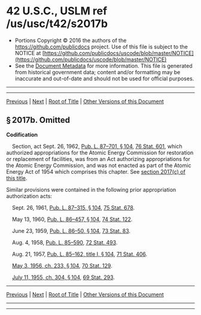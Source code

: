 ---
---

# 42 U.S.C., USLM ref /us/usc/t42/s2017b

* Portions Copyright © 2016 the authors of the https://github.com/publicdocs project.
  Use of this file is subject to the NOTICE at [https://github.com/publicdocs/uscode/blob/master/NOTICE](https://github.com/publicdocs/uscode/blob/master/NOTICE)
* See the [Document Metadata](././../../../../../..//README.md) for more information.
  This file is generated from historical government data; content and/or formatting may be inaccurate and out-of-date and should not be used for official purposes.

----------
----------

[Previous](./../../../../../..//us/usc/t42/ch23/dA/schI/m__us_usc_t42_s2017a–1.md) | [Next](./../../../../../..//us/usc/t42/ch23/dA/schI/m__us_usc_t42_s2018.md) | [Root of Title](./../../../../../../) | [Other Versions of this Document](https://publicdocs.github.io/go/links?ns=uslm&ref=%2Fus%2Fusc%2Ft42%2Fs2017b)

## § 2017b. Omitted

 __Codification__ 

    Section, act Sept. 26, 1962, [Pub. L. 87–701, § 104][/us/pl/87/701/s104], [76 Stat. 601][/us/stat/76/601], which authorized appropriations for the Atomic Energy Commission for restoration or replacement of facilities, was from an Act authorizing appropriations for the Atomic Energy Commission, and was not enacted as part of the Atomic Energy Act of 1954 which comprises this chapter. See [section 2017(c) of this title][/us/usc/t42/s2017/c].

Similar provisions were contained in the following prior appropriation authorization acts:

    Sept. 26, 1961, [Pub. L. 87–315, § 104][/us/pl/87/315/s104], [75 Stat. 678][/us/stat/75/678].

    May 13, 1960, [Pub. L. 86–457, § 104][/us/pl/86/457/s104], [74 Stat. 122][/us/stat/74/122].

    June 23, 1959, [Pub. L. 86–50, § 104][/us/pl/86/50/s104], [73 Stat. 83][/us/stat/73/83].

    Aug. 4, 1958, [Pub. L. 85–590][/us/pl/85/590], [72 Stat. 493][/us/stat/72/493].

    Aug. 21, 1957, [Pub. L. 85–162, title I, § 104][/us/pl/85/162/s104], [71 Stat. 406][/us/stat/71/406].

    [May 3, 1956, ch. 233, § 104][/us/act/1956-05-03/ch233/s104], [70 Stat. 129][/us/stat/70/129].

    [July 11, 1955, ch. 304, § 104][/us/act/1955-07-11/ch304/s104], [69 Stat. 293][/us/stat/69/293].

----------

[Previous](./../../../../../..//us/usc/t42/ch23/dA/schI/m__us_usc_t42_s2017a–1.md) | [Next](./../../../../../..//us/usc/t42/ch23/dA/schI/m__us_usc_t42_s2018.md) | [Root of Title](./../../../../../../) | [Other Versions of this Document](https://publicdocs.github.io/go/links?ns=uslm&ref=%2Fus%2Fusc%2Ft42%2Fs2017b)

----------
----------

[/us/pl/87/701/s104]: https://publicdocs.github.io/go/links?ns=uslm&ref=%2Fus%2Fpl%2F87%2F701%2Fs104
[/us/stat/76/601]: https://publicdocs.github.io/go/links?ns=uslm&ref=%2Fus%2Fstat%2F76%2F601
[/us/usc/t42/s2017/c]: https://publicdocs.github.io/go/links?ns=uslm&ref=%2Fus%2Fusc%2Ft42%2Fs2017%2Fc
[/us/pl/87/315/s104]: https://publicdocs.github.io/go/links?ns=uslm&ref=%2Fus%2Fpl%2F87%2F315%2Fs104
[/us/stat/75/678]: https://publicdocs.github.io/go/links?ns=uslm&ref=%2Fus%2Fstat%2F75%2F678
[/us/pl/86/457/s104]: https://publicdocs.github.io/go/links?ns=uslm&ref=%2Fus%2Fpl%2F86%2F457%2Fs104
[/us/stat/74/122]: https://publicdocs.github.io/go/links?ns=uslm&ref=%2Fus%2Fstat%2F74%2F122
[/us/pl/86/50/s104]: https://publicdocs.github.io/go/links?ns=uslm&ref=%2Fus%2Fpl%2F86%2F50%2Fs104
[/us/stat/73/83]: https://publicdocs.github.io/go/links?ns=uslm&ref=%2Fus%2Fstat%2F73%2F83
[/us/pl/85/590]: https://publicdocs.github.io/go/links?ns=uslm&ref=%2Fus%2Fpl%2F85%2F590
[/us/stat/72/493]: https://publicdocs.github.io/go/links?ns=uslm&ref=%2Fus%2Fstat%2F72%2F493
[/us/pl/85/162/s104]: https://publicdocs.github.io/go/links?ns=uslm&ref=%2Fus%2Fpl%2F85%2F162%2Fs104
[/us/stat/71/406]: https://publicdocs.github.io/go/links?ns=uslm&ref=%2Fus%2Fstat%2F71%2F406
[/us/act/1956-05-03/ch233/s104]: https://publicdocs.github.io/go/links?ns=uslm&ref=%2Fus%2Fact%2F1956-05-03%2Fch233%2Fs104
[/us/stat/70/129]: https://publicdocs.github.io/go/links?ns=uslm&ref=%2Fus%2Fstat%2F70%2F129
[/us/act/1955-07-11/ch304/s104]: https://publicdocs.github.io/go/links?ns=uslm&ref=%2Fus%2Fact%2F1955-07-11%2Fch304%2Fs104
[/us/stat/69/293]: https://publicdocs.github.io/go/links?ns=uslm&ref=%2Fus%2Fstat%2F69%2F293


